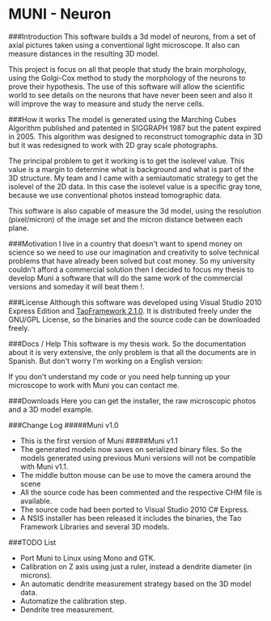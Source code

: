 MUNI - Neuron
===================

###Introduction
This software builds a 3d model of neurons, from a set of axial pictures taken using a conventional light microscope. It also can measure distances in the resulting 3D model.

This project is focus on all that people that study the brain morphology, using the Golgi-Cox method to study the morphology of the neurons to prove their hypothesis. The use of this software will allow the scientific world to see details on the neurons that have never been seen and also it will improve the way to measure and study the nerve cells.

###How it works
The model is generated using the Marching Cubes Algorithm published and patented in SIGGRAPH 1987 but the patent expired in 2005. This algorithm was designed to reconstruct tomographic data in 3D but it was redesigned to work with 2D gray scale photographs.

The principal problem to get it working is to get the isolevel value. This value is a margin to determine what is background and what is part of the 3D structure. My team and I came with a semiautomatic strategy to get the isolevel of the 2D data. In this case the isolevel value is a specific gray tone, because we use conventional photos instead tomographic data.

This software is also capable of measure the 3d model, using the resolution (pixel/micron) of the image set and the micron distance between each plane.

###Motivation
I live in a country that doesn't want to spend money on science so we need to use our imagination and creativity to solve technical problems that have already been solved but cost money. So my university couldn't afford a commercial solution then I decided to focus my thesis to develop Muni a software that will do the same work of the commercial versions and someday it will beat them !.

###License
Although this software was developed using Visual Studio 2010 Express Edition and [TaoFramework 2.1.0](https://sourceforge.net/projects/taoframework/files/The%20Tao%20Framework/). It is distributed freely under the GNU/GPL License, so the binaries and the source code can be downloaded freely.

###Docs / Help
This software is my thesis work. So the documentation about it is very extensive, the only problem is that all the documents are in Spanish. But don't worry I'm working on a English version:

If you don't understand my code or you need help tunning up your microscope to work with Muni you can contact me.

###Downloads
Here you can get the installer, the raw microscopic photos and a 3D model example.

###Change Log
#####Muni v1.0
- This is the first version of Muni
#####Muni v1.1
- The generated models now saves on serialized binary files. So the models generated using previous Muni versions will not be compatible with Muni v1.1.
- The middle button mouse can be use to move the camera around the scene
- All the source code has been commented and the respective CHM file is available.
- The source code had been ported to Visual Studio 2010 C# Express.
- A NSIS installer has been released it includes the binaries, the Tao Framework Libraries and several 3D models.

###TODO List
- Port Muni to Linux using Mono and GTK.
- Calibration on Z axis using just a ruler, instead a dendrite diameter (in microns).
- An automatic dendrite measurement strategy based on the 3D model data.
- Automatize the calibration step.
- Dendrite tree measurement.
